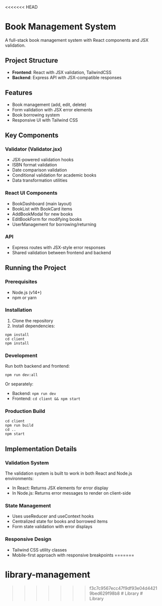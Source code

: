 <<<<<<< HEAD
# Book Management System

A full-stack book management system with React components and JSX validation.

## Project Structure

- **Frontend**: React with JSX validation, TailwindCSS
- **Backend**: Express API with JSX-compatible responses

## Features

- Book management (add, edit, delete)
- Form validation with JSX error elements
- Book borrowing system
- Responsive UI with Tailwind CSS

## Key Components

### Validator (Validator.jsx)

- JSX-powered validation hooks
- ISBN format validation
- Date comparison validation
- Conditional validation for academic books
- Data transformation utilities

### React UI Components

- BookDashboard (main layout)
- BookList with BookCard items
- AddBookModal for new books
- EditBookForm for modifying books
- UserManagement for borrowing/returning

### API

- Express routes with JSX-style error responses
- Shared validation between frontend and backend

## Running the Project

### Prerequisites

- Node.js (v14+)
- npm or yarn

### Installation

1. Clone the repository
2. Install dependencies:

```
npm install
cd client
npm install
```

### Development

Run both backend and frontend:

```
npm run dev:all
```

Or separately:

- Backend: `npm run dev`
- Frontend: `cd client && npm start`

### Production Build

```
cd client
npm run build
cd ..
npm start
```

## Implementation Details

### Validation System

The validation system is built to work in both React and Node.js environments:

- In React: Returns JSX elements for error display
- In Node.js: Returns error messages to render on client-side

### State Management

- Uses useReducer and useContext hooks
- Centralized state for books and borrowed items
- Form state validation with error displays

### Responsive Design

- Tailwind CSS utility classes
- Mobile-first approach with responsive breakpoints 
=======
# library-management
>>>>>>> f3c7c9567ecc47f9df93e04d44219bed629f98b8
#   L i b r a r y  
 # Library
